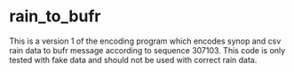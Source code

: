 # rain_to_bufr
This is a version 1 of the encoding program which encodes synop and csv rain data to bufr message according to sequence 307103.
This code is only tested with fake data and should not be used with correct rain data.